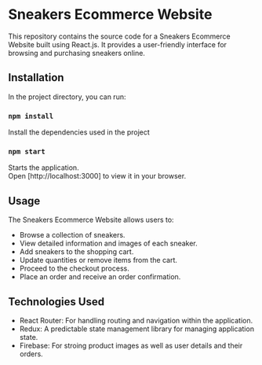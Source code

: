 # Sneakers Ecommerce Website

This repository contains the source code for a Sneakers Ecommerce Website built using React.js. It provides a user-friendly interface for browsing and purchasing sneakers online.

## Installation

In the project directory, you can run:
### `npm install`
Install the dependencies used in the project

### `npm start`

Starts the application.\
Open [http://localhost:3000] to view it in your browser.

## Usage

The Sneakers Ecommerce Website allows users to:
* Browse a collection of sneakers.
* View detailed information and images of each sneaker.
* Add sneakers to the shopping cart.
* Update quantities or remove items from the cart.
* Proceed to the checkout process.
* Place an order and receive an order confirmation.

## Technologies Used
* React Router: For handling routing and navigation within the application.
* Redux: A predictable state management library for managing application state.
* Firebase: For stroing product images as well as user details and their orders.
